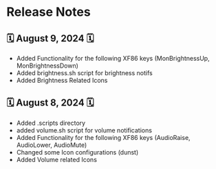 # Release Notes

## 🗓️ August 9, 2024 🗓️
- Added Functionality for the following XF86 keys (MonBrightnessUp, MonBrightnessDown)
- Added brightness.sh script for brightness notifs
- Added Brightness Related Icons
  

## 🗓️ August 8, 2024 🗓️
- Added .scripts directory
- added volume.sh script for volume notifications
- Added Functionality for the following XF86 keys (AudioRaise, AudioLower, AudioMute)
- Changed some Icon configurations (dunst)
- Added Volume related Icons


